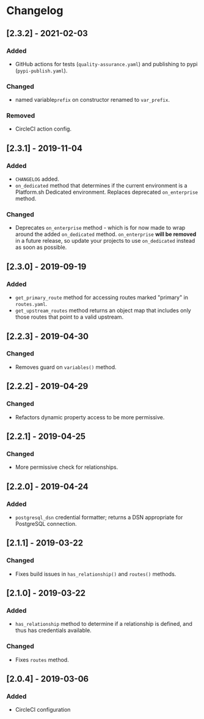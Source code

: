 # Changelog

## [2.3.2] - 2021-02-03

### Added

* GitHub actions for tests (`quality-assurance.yaml`) and publishing to pypi (`pypi-publish.yaml`).

### Changed 

* named variable`prefix` on constructor renamed to `var_prefix`.

### Removed

* CircleCI action config. 

## [2.3.1] - 2019-11-04

### Added

* `CHANGELOG` added.
* `on_dedicated` method that determines if the current environment is a Platform.sh Dedicated environment. Replaces deprecated `on_enterprise` method.

### Changed

* Deprecates `on_enterprise` method - which is for now made to wrap around the added `on_dedicated` method. `on_enterprise` **will be removed** in a future release, so update your projects to use `on_dedicated` instead as soon as possible.

## [2.3.0] - 2019-09-19

### Added

* `get_primary_route` method for accessing routes marked "primary" in `routes.yaml`.
* `get_upstream_routes` method returns an object map that includes only those routes that point to a valid upstream.

## [2.2.3] - 2019-04-30

### Changed

* Removes guard on `variables()` method.

## [2.2.2] - 2019-04-29

### Changed

* Refactors dynamic property access to be more permissive.

## [2.2.1] - 2019-04-25

### Changed

* More permissive check for relationships.

## [2.2.0] - 2019-04-24

### Added

* `postgresql_dsn` credential formatter; returns a DSN appropriate for PostgreSQL connection.

## [2.1.1] - 2019-03-22

### Changed

* Fixes build issues in `has_relationship()` and `routes()` methods.

## [2.1.0] - 2019-03-22

### Added

* `has_relationship` method to determine if a relationship is defined, and thus has credentials available.

### Changed

* Fixes `routes` method.

## [2.0.4] - 2019-03-06

### Added

* CircleCI configuration